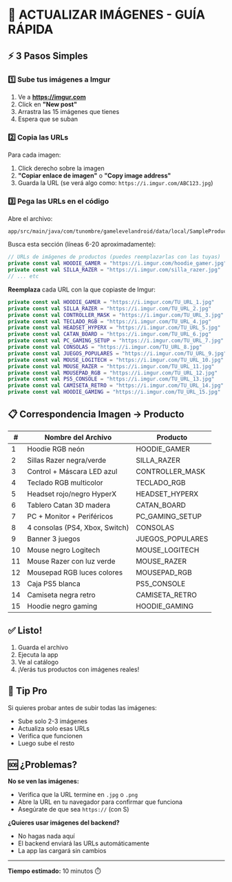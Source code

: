 # 🚀 ACTUALIZAR IMÁGENES - GUÍA RÁPIDA

## ⚡ 3 Pasos Simples

### 1️⃣ Sube tus imágenes a Imgur

1. Ve a **https://imgur.com**
2. Click en **"New post"**
3. Arrastra las 15 imágenes que tienes
4. Espera que se suban

### 2️⃣ Copia las URLs

Para cada imagen:
1. Click derecho sobre la imagen
2. **"Copiar enlace de imagen"** o **"Copy image address"**
3. Guarda la URL (se verá algo como: `https://i.imgur.com/ABC123.jpg`)

### 3️⃣ Pega las URLs en el código

Abre el archivo:
```
app/src/main/java/com/tunombre/gamelevelandroid/data/local/SampleProducts.kt
```

Busca esta sección (líneas 6-20 aproximadamente):

```kotlin
// URLs de imágenes de productos (puedes reemplazarlas con las tuyas)
private const val HOODIE_GAMER = "https://i.imgur.com/hoodie_gamer.jpg"
private const val SILLA_RAZER = "https://i.imgur.com/silla_razer.jpg"
// ... etc
```

**Reemplaza** cada URL con la que copiaste de Imgur:

```kotlin
private const val HOODIE_GAMER = "https://i.imgur.com/TU_URL_1.jpg"
private const val SILLA_RAZER = "https://i.imgur.com/TU_URL_2.jpg"
private const val CONTROLLER_MASK = "https://i.imgur.com/TU_URL_3.jpg"
private const val TECLADO_RGB = "https://i.imgur.com/TU_URL_4.jpg"
private const val HEADSET_HYPERX = "https://i.imgur.com/TU_URL_5.jpg"
private const val CATAN_BOARD = "https://i.imgur.com/TU_URL_6.jpg"
private const val PC_GAMING_SETUP = "https://i.imgur.com/TU_URL_7.jpg"
private const val CONSOLAS = "https://i.imgur.com/TU_URL_8.jpg"
private const val JUEGOS_POPULARES = "https://i.imgur.com/TU_URL_9.jpg"
private const val MOUSE_LOGITECH = "https://i.imgur.com/TU_URL_10.jpg"
private const val MOUSE_RAZER = "https://i.imgur.com/TU_URL_11.jpg"
private const val MOUSEPAD_RGB = "https://i.imgur.com/TU_URL_12.jpg"
private const val PS5_CONSOLE = "https://i.imgur.com/TU_URL_13.jpg"
private const val CAMISETA_RETRO = "https://i.imgur.com/TU_URL_14.jpg"
private const val HOODIE_GAMING = "https://i.imgur.com/TU_URL_15.jpg"
```

## 📋 Correspondencia Imagen → Producto

| # | Nombre del Archivo | Producto |
|---|-------------------|----------|
| 1 | Hoodie RGB neón | HOODIE_GAMER |
| 2 | Sillas Razer negra/verde | SILLA_RAZER |
| 3 | Control + Máscara LED azul | CONTROLLER_MASK |
| 4 | Teclado RGB multicolor | TECLADO_RGB |
| 5 | Headset rojo/negro HyperX | HEADSET_HYPERX |
| 6 | Tablero Catan 3D madera | CATAN_BOARD |
| 7 | PC + Monitor + Periféricos | PC_GAMING_SETUP |
| 8 | 4 consolas (PS4, Xbox, Switch) | CONSOLAS |
| 9 | Banner 3 juegos | JUEGOS_POPULARES |
| 10 | Mouse negro Logitech | MOUSE_LOGITECH |
| 11 | Mouse Razer con luz verde | MOUSE_RAZER |
| 12 | Mousepad RGB luces colores | MOUSEPAD_RGB |
| 13 | Caja PS5 blanca | PS5_CONSOLE |
| 14 | Camiseta negra retro | CAMISETA_RETRO |
| 15 | Hoodie negro gaming | HOODIE_GAMING |

## ✅ Listo!

1. Guarda el archivo
2. Ejecuta la app
3. Ve al catálogo
4. ¡Verás tus productos con imágenes reales!

## 🎯 Tip Pro

Si quieres probar antes de subir todas las imágenes:
- Sube solo 2-3 imágenes
- Actualiza solo esas URLs
- Verifica que funcionen
- Luego sube el resto

## 🆘 ¿Problemas?

**No se ven las imágenes:**
- Verifica que la URL termine en `.jpg` o `.png`
- Abre la URL en tu navegador para confirmar que funciona
- Asegúrate de que sea `https://` (con S)

**¿Quieres usar imágenes del backend?**
- No hagas nada aquí
- El backend enviará las URLs automáticamente
- La app las cargará sin cambios

---

**Tiempo estimado:** 10 minutos ⏱️
